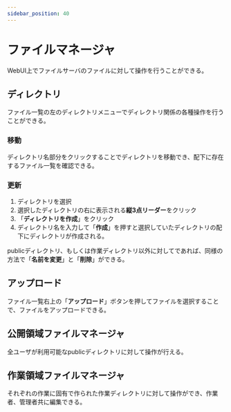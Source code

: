 ```yaml
---
sidebar_position: 40
---
```

# ファイルマネージャ
WebUI上でファイルサーバのファイルに対して操作を行うことができる。



## ディレクトリ
ファイル一覧の左のディレクトリメニューでディレクトリ関係の各種操作を行うことができる。

### 移動
ディレクトリ名部分をクリックすることでディレクトリを移動でき、配下に存在するファイル一覧を確認できる。

### 更新
1. ディレクトリを選択
2. 選択したディレクトリの右に表示される**縦3点リーダー**をクリック
3. 「**ディレクトリを作成**」をクリック
4. ディレクトリ名を入力して「**作成**」を押すと選択していたディレクトリの配下にディレクトリが作成される。

publicディレクトリ、もしくは作業ディレクトリ以外に対してであれば、同様の方法で「**名前を変更**」と「**削除**」ができる。

## アップロード
ファイル一覧右上の「**アップロード**」ボタンを押してファイルを選択することで、ファイルをアップロードできる。

## 公開領域ファイルマネージャ
全ユーザが利用可能なpublicディレクトリに対して操作が行える。

## 作業領域ファイルマネージャ
それぞれの作業に固有で作られた作業ディレクトリに対して操作ができ、作業者、管理者共に編集できる。

